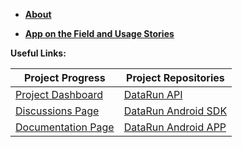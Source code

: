 - **[About](https://github.com/orgs/DataRun-ye/discussions/16)**

- **[App on the Field and Usage Stories](https://github.com/orgs/DataRun-ye/discussions/categories/field-applications-and-user-stories)**

**Useful Links:**

| **Project Progress** | **Project Repositories** |
| --- | --- |
| [Project Dashboard](https://github.com/orgs/DataRun-ye/projects/1/views/1?pane=info) | [DataRun API](https://github.com/DataRun-ye/data-run-api) |
| [Discussions Page](https://github.com/orgs/DataRun-ye/discussions) | [DataRun Android SDK](https://github.com/DataRun-ye/data-run-mobile-sdk)
| [Documentation Page](https://datarun-ye.github.io/data-run-docs/)  | [DataRun Android APP](https://github.com/DataRun-ye/data-run-mobile)    | [DataRun Documentation](https://masspro-nmcpye.github.io/data-run-docs/) |


